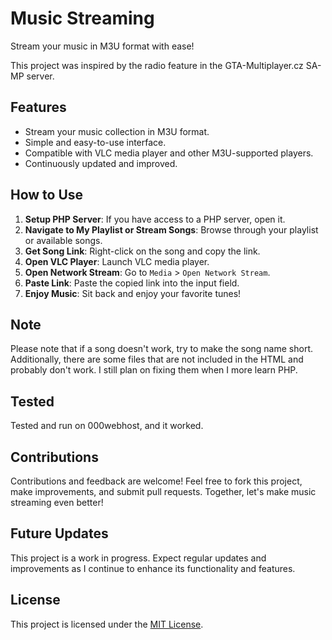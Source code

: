 # Music Streaming

Stream your music in M3U format with ease!

This project was inspired by the radio feature in the GTA-Multiplayer.cz SA-MP server.

## Features

- Stream your music collection in M3U format.
- Simple and easy-to-use interface.
- Compatible with VLC media player and other M3U-supported players.
- Continuously updated and improved.

## How to Use

1. **Setup PHP Server**: If you have access to a PHP server, open it.
2. **Navigate to My Playlist or Stream Songs**: Browse through your playlist or available songs.
3. **Get Song Link**: Right-click on the song and copy the link.
4. **Open VLC Player**: Launch VLC media player.
5. **Open Network Stream**: Go to `Media` > `Open Network Stream`.
6. **Paste Link**: Paste the copied link into the input field.
7. **Enjoy Music**: Sit back and enjoy your favorite tunes!

## Note

Please note that if a song doesn't work, try to make the song name short. Additionally, there are some files that are not included in the HTML and probably don't work. I still plan on fixing them when I more learn PHP.

## Tested

Tested and run on 000webhost, and it worked.

## Contributions

Contributions and feedback are welcome! Feel free to fork this project, make improvements, and submit pull requests. Together, let's make music streaming even better!

## Future Updates

This project is a work in progress. Expect regular updates and improvements as I continue to enhance its functionality and features.

## License
This project is licensed under the [MIT License](LICENSE).
